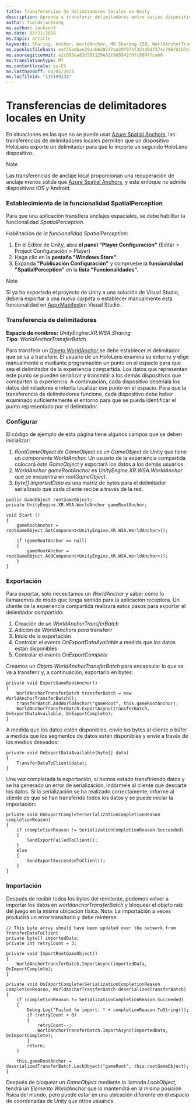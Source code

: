 ```yaml
---
title: Transferencias de delimitadores locales en Unity
description: Aprenda a transferir delimitadores entre varios dispositivos HoloLens en una aplicación de realidad mixta de Unity.
author: fieldsjacksong
ms.author: jacksonf
ms.date: 03/21/2018
ms.topic: article
keywords: Sharing, Anchor, WorldAnchor, MR Sharing 250, WorldAnchorTransferBatch, SpatialPerception, transfer, local anchor transfer, anchor export, anchor import
ms.openlocfilehash: eaf25edbae39aab628277aa29f975f3d4d9d7374c796fd1b7b159053d4a46b95
ms.sourcegitcommit: a1c086aa83d381129e62f9d8942f0fc889ffcab0
ms.translationtype: MT
ms.contentlocale: es-ES
ms.lasthandoff: 08/05/2021
ms.locfileid: "115189133"
---
```

# <a name="local-anchor-transfers-in-unity"></a>Transferencias de delimitadores locales en Unity

En situaciones en las que no se puede usar <a href="/azure/spatial-anchors" target="_blank">Azure Spatial Anchors</a>, las transferencias de delimitadores locales permiten que un dispositivo HoloLens exporte un delimitador para que lo importe un segundo HoloLens dispositivo.

>[!NOTE]
>Las transferencias de anclaje local proporcionan una recuperación de anclaje menos sólida que <a href="/azure/spatial-anchors" target="_blank">Azure Spatial Anchors</a>, y este enfoque no admite dispositivos iOS y Android.

### <a name="setting-the-spatialperception-capability"></a>Establecimiento de la funcionalidad SpatialPerception

Para que una aplicación transfiera anclajes espaciales, se debe habilitar la funcionalidad *SpatialPerception.*

Habilitación de *la funcionalidad SpatialPerception:*
1. En el Editor de Unity, abra **el panel "Player Configuración"** (Editar > Project Configuración > Player)
2. Haga clic en la **pestaña "Windows Store".**
3. Expanda **"Publicación Configuración"** y compruebe la **funcionalidad "SpatialPerception"** en la **lista "Funcionalidades".**

>[!NOTE]
>Si ya ha exportado el proyecto de Unity a una solución de Visual Studio, deberá exportar a una nueva carpeta o establecer manualmente esta funcionalidad en [AppxManifest](local-anchor-transfers-in-directx.md#set-up-your-app-to-use-the-spatialperception-capability)en Visual Studio .

### <a name="anchor-transfer"></a>Transferencia de delimitadores

**Espacio de nombres:** *UnityEngine.XR.WSA.Sharing*<br>
**Tipo**: *WorldAnchorTransferBatch*

Para transferir un [Objeto WorldAnchor,](../develop/unity/coordinate-systems-in-unity.md)se debe establecer el delimitador que se va a transferir. El usuario de un HoloLens examina su entorno y elige manualmente o mediante programación un punto en el espacio para que sea el delimitador de la experiencia compartida. Los datos que representan este punto se pueden serializar y transmitir a los demás dispositivos que comparten la experiencia. A continuación, cada dispositivo deseriala los datos delimitadores e intenta localizar ese punto en el espacio. Para que la transferencia de delimitadores funcione, cada dispositivo debe haber examinado suficientemente el entorno para que se pueda identificar el punto representado por el delimitador.

### <a name="setup"></a>Configurar

El código de ejemplo de esta página tiene algunos campos que se deben inicializar:
1. *RootGameObject de GameObject* es *un GameObject* de Unity que tiene un *componente WorldAnchor.* Un usuario de la experiencia compartida colocará *este GameObject* y exportará los datos a los demás usuarios.
2. *WorldAnchor gameRootAnchor* es *UnityEngine.XR.WSA.WorldAnchor* que se encuentra en *rootGameObject*.
3. *byte[] importedData es* una matriz de bytes para el delimitador serializado que cada cliente recibe a través de la red.

```
public GameObject rootGameObject;
private UnityEngine.XR.WSA.WorldAnchor gameRootAnchor;

void Start ()
{
    gameRootAnchor = rootGameObject.GetComponent<UnityEngine.XR.WSA.WorldAnchor>();

    if (gameRootAnchor == null)
    {
        gameRootAnchor = rootGameObject.AddComponent<UnityEngine.XR.WSA.WorldAnchor>();
    }
}
```

### <a name="exporting"></a>Exportación

Para exportar, solo necesitamos un *WorldAnchor* y saber cómo lo llamaremos de modo que tenga sentido para la aplicación receptora. Un cliente de la experiencia compartida realizará estos pasos para exportar el delimitador compartido:
1. Creación de *un WorldAnchorTransferBatch*
2. Adición de *WorldAnchors para* transferir
3. Inicio de la exportación
4. Controlar el *evento OnExportDataAvailable* a medida que los datos están disponibles
5. Controlar el *evento OnExportComplete*

Creamos un *Objeto WorldAnchorTransferBatch* para encapsular lo que se va a transferir y, a continuación, exportarlo en bytes:

```
private void ExportGameRootAnchor()
{
    WorldAnchorTransferBatch transferBatch = new WorldAnchorTransferBatch();
    transferBatch.AddWorldAnchor("gameRoot", this.gameRootAnchor);
    WorldAnchorTransferBatch.ExportAsync(transferBatch, OnExportDataAvailable, OnExportComplete);
}
```

A medida que los datos estén disponibles, envíe los bytes al cliente o búfer a medida que los segmentos de datos estén disponibles y envíe a través de los medios deseados:

```
private void OnExportDataAvailable(byte[] data)
{
    TransferDataToClient(data);
}
```

Una vez completada la exportación, si hemos estado transfiriendo datos y se ha generado un error de serialización, indórmele al cliente que descarte los datos. Si la serialización se ha realizado correctamente, informe al cliente de que se han transferido todos los datos y se puede iniciar la importación:

```
private void OnExportComplete(SerializationCompletionReason completionReason)
{
    if (completionReason != SerializationCompletionReason.Succeeded)
    {
        SendExportFailedToClient();
    }
    else
    {
        SendExportSucceededToClient();
    }
}
```

### <a name="importing"></a>Importación

Después de recibir todos los bytes del remitente, podemos volver a importar los datos en *worldanchorTransferBatch* y bloquear el objeto raíz del juego en la misma ubicación física. Nota: La importación a veces producirá un error transitorio y debe reinterse:

```
// This byte array should have been updated over the network from TransferDataToClient
private byte[] importedData;
private int retryCount = 3;

private void ImportRootGameObject()
{
    WorldAnchorTransferBatch.ImportAsync(importedData, OnImportComplete);
}

private void OnImportComplete(SerializationCompletionReason completionReason, WorldAnchorTransferBatch deserializedTransferBatch)
{
    if (completionReason != SerializationCompletionReason.Succeeded)
    {
        Debug.Log("Failed to import: " + completionReason.ToString());
        if (retryCount > 0)
        {
            retryCount--;
            WorldAnchorTransferBatch.ImportAsync(importedData, OnImportComplete);
        }
        return;
    }

    this.gameRootAnchor = deserializedTransferBatch.LockObject("gameRoot", this.rootGameObject);
}
```

Después de bloquear *un GameObject* mediante la llamada *LockObject,* tendrá un *Elemento WorldAnchor* que lo mantendrá en la misma posición física del mundo, pero puede estar en una ubicación diferente en el espacio de coordenadas de Unity que otros usuarios.